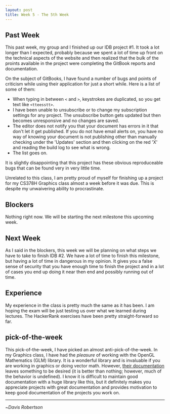 ```yaml
---
layout: post
title: Week 5 - The 5th Week
---
```



## Past Week

This past week, my group and I finished up our IDB project #1. It took a lot longer than I expected,
probably because we spent a lot of time up front on the technical aspects of the website and then
realized that the bulk of the proints available in the project were completing the GitBook reports
and documentation.

On the subject of GitBooks, I have found a number of bugs and points of criticism while using their 
application for just a short while. Here is a list of some of them:

 - When typing in between `<` and `>`, keystrokes are duplicated, so you get text like `<tteesstt>`.
 - I have been unable to unsubscribe or to change my subscription settings for any project. The unsubscribe
   button gets updated but then becomes unresponsive and no changes are saved.
 - The editor does not notify you that your document has errors in it that don't let it get published.
   If you do not have email alerts on, you have no way of knowing your document is not publishing
   other than manually checking under the 'Updates' section and then clicking on the red 'X' and reading
   the build log to see what is wrong.
 - The list goes on.

It is slightly disappointing that this project has these obvious reproduceable bugs that can be found very
in very little time.

Unrelated to this class, I am pretty proud of myself for finishing up a project for my CS378H Graphics
class almost a week before it was due. This is despite my unwaivering ability to procrastinate.

## Blockers

Nothing right now. We will be starting the next milestone this upcoming week.

## Next Week

As I said in the blockers, this week we will be planning on what steps we have to take to finish
IDB #2. We have a lot of time to finish this milestone, but having a lot of time in dangerous in my opinion.
It gives you a false sense of security that you have enough time to finish the project and in a lot of cases
you end up doing it near then end and possibly running out of time.

## Experience

My experience in the class is pretty much the same as it has been. I am hoping the exam will be just testing
us over what we learned during lectures. The HackerRank exercises have been pretty straight-forward so far.

## pick-of-the-week

This pick-of-the-week, I have picked an almost anti-pick-of-the-week. In my Graphics class, I have had the
_pleasure_ of working with the OpenGL Mathematics (GLM) library. It is a wonderful library and is invaluable
if you are working in graphics or doing vector math. However, [their documentation](https://glm.g-truc.net/0.9.4/api/index.html)
leaves something to be desired (it is better than nothing; however, much of the behavior is undefined). 
I know it is difficult to maintain good documentation with a huge library like this, but it definitely
makes you appreciate projects with great documentation and provides motivation to keep good documentation
of the projects you work on.

-------------------------

~_Davis Robertson_

